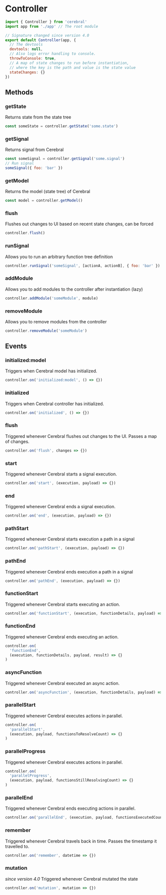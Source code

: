 # Controller

```js
import { Controller } from 'cerebral'
import app from './app' // The root module

// Signature changed since version 4.0
export default Controller(app, {
  // The devtools
  devtools: null,
  // Also logs error handling to console.
  throwToConsole: true,
  // A map of state changes to run before instantiation,
  // where the key is the path and value is the state value
  stateChanges: {}
})
```

## Methods

### getState

Returns state from the state tree

```js
const someState = controller.getState('some.state')
```

### getSignal

Returns signal from Cerebral

```js
const someSignal = controller.getSignal('some.signal')
// Run signal
someSignal({ foo: 'bar' })
```

### getModel

Returns the model (state tree) of Cerebral

```js
const model = controller.getModel()
```

### flush

Flushes out changes to UI based on recent state changes, can be forced

```js
controller.flush()
```

### runSignal

Allows you to run an arbitrary function tree definition

```js
controller.runSignal('someSignal', [actionA, actionB], { foo: 'bar' })
```

### addModule

Allows you to add modules to the controller after instantiation (lazy)

```js
controller.addModule('someModule', module)
```

### removeModule

Allows you to remove modules from the controller

```js
controller.removeModule('someModule')
```

## Events

### initialized:model

Triggers when Cerebral model has initialized.

```js
controller.on('initialized:model', () => {})
```

### initialized

Triggers when Cerebral controller has initialized.

```js
controller.on('initialized', () => {})
```

### flush

Triggered whenever Cerebral flushes out changes to the UI. Passes a map of changes.

```js
controller.on('flush', changes => {})
```

### start

Triggered whenever Cerebral starts a signal execution.

```js
controller.on('start', (execution, payload) => {})
```

### end

Triggered whenever Cerebral ends a signal execution.

```js
controller.on('end', (execution, payload) => {})
```

### pathStart

Triggered whenever Cerebral starts execution a path in a signal

```js
controller.on('pathStart', (execution, payload) => {})
```

### pathEnd

Triggered whenever Cerebral ends execution a path in a signal

```js
controller.on('pathEnd', (execution, payload) => {})
```

### functionStart

Triggered whenever Cerebral starts executing an action.

```js
controller.on('functionStart', (execution, functionDetails, payload) => {})
```

### functionEnd

Triggered whenever Cerebral ends executing an action.

```js
controller.on(
  'functionEnd',
  (execution, functionDetails, payload, result) => {}
)
```

### asyncFunction

Triggered whenever Cerebral executed an async action.

```js
controller.on('asyncFunction', (execution, functionDetails, payload) => {})
```

### parallelStart

Triggered whenever Cerebral executes actions in parallel.

```js
controller.on(
  'parallelStart',
  (execution, payload, functionsToResolveCount) => {}
)
```

### parallelProgress

Triggered whenever Cerebral executes actions in parallel.

```js
controller.on(
  'parallelProgress',
  (execution, payload, functionsStillResolvingCount) => {}
)
```

### parallelEnd

Triggered whenever Cerebral ends executing actions in parallel.

```js
controller.on('parallelEnd', (execution, payload, functionsExecutedCount) => {})
```

### remember

Triggered whenever Cerebral travels back in time. Passes the timestamp it travelled to.

```js
controller.on('remember', datetime => {})
```

### mutation

_since version 4.0_
Triggered whenever Cerebral mutated the state

```js
controller.on('mutation', mutation => {})
```
